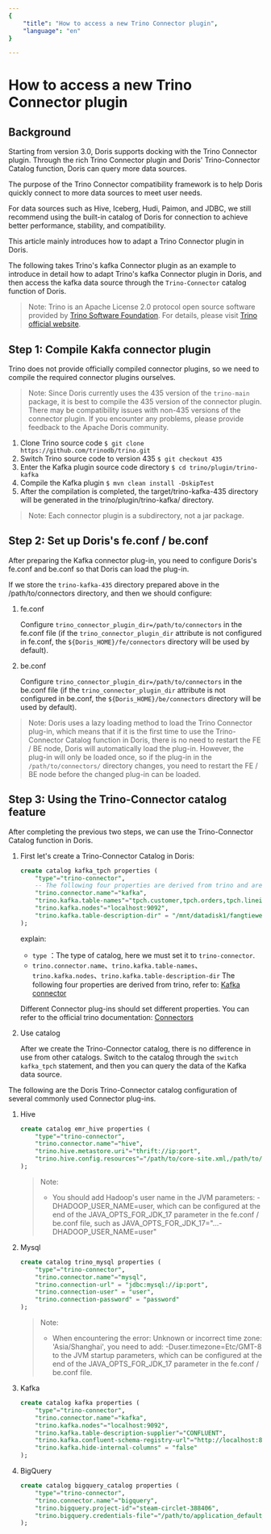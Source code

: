 ```yaml
---
{
    "title": "How to access a new Trino Connector plugin",
    "language": "en"
}

---
```


<!-- 
Licensed to the Apache Software Foundation (ASF) under one
or more contributor license agreements.  See the NOTICE file
distributed with this work for additional information
regarding copyright ownership.  The ASF licenses this file
to you under the Apache License, Version 2.0 (the
"License"); you may not use this file except in compliance
with the License.  You may obtain a copy of the License at

  http://www.apache.org/licenses/LICENSE-2.0

Unless required by applicable law or agreed to in writing,
software distributed under the License is distributed on an
"AS IS" BASIS, WITHOUT WARRANTIES OR CONDITIONS OF ANY
KIND, either express or implied.  See the License for the
specific language governing permissions and limitations
under the License.
-->

# How to access a new Trino Connector plugin

## Background

Starting from version 3.0, Doris supports docking with the Trino Connector plugin. Through the rich Trino Connector plugin and Doris' Trino-Connector Catalog function, Doris can query more data sources.

The purpose of the Trino Connector compatibility framework is to help Doris quickly connect to more data sources to meet user needs.

For data sources such as Hive, Iceberg, Hudi, Paimon, and JDBC, we still recommend using the built-in catalog of Doris  for connection to achieve better performance, stability, and compatibility.

This article mainly introduces how to adapt a Trino Connector plugin in Doris.

The following takes Trino's kafka Connector plugin as an example to introduce in detail how to adapt Trino's kafka Connector plugin in Doris, and then access the kafka data source through the `Trino-Connector` catalog function of Doris.

> Note: Trino is an Apache License 2.0 protocol open source software provided by [Trino Software Foundation](https://trino.io/foundation). For details, please visit [Trino official website](https://trino.io/docs/current/).

## Step 1: Compile Kakfa connector plugin

Trino does not provide officially compiled connector plugins, so we need to compile the required connector plugins ourselves.

> Note: Since Doris currently uses the 435 version of the `trino-main` package, it is best to compile the 435 version of the connector plugin. There may be compatibility issues with non-435 versions of the connector plugin. If you encounter any problems, please provide feedback to the Apache Doris community.

1. Clone Trino source code
`$ git clone https://github.com/trinodb/trino.git`
2. Switch Trino source code to version 435
`$ git checkout 435`
3. Enter the Kafka plugin source code directory
`$ cd trino/plugin/trino-kafka`
4. Compile the Kafka plugin
`$ mvn clean install -DskipTest`
5. After the compilation is completed, the target/trino-kafka-435 directory will be generated in the trino/plugin/trino-kafka/ directory.

> Note: Each connector plugin is a subdirectory, not a jar package.

## Step 2: Set up Doris's fe.conf / be.conf

After preparing the Kafka connector plug-in, you need to configure Doris's fe.conf and be.conf so that Doris can load the plug-in.

If we store the `trino-kafka-435` directory prepared above in the /path/to/connectors directory, and then we should configure:

1. fe.conf

    Configure `trino_connector_plugin_dir=/path/to/connectors` in the fe.conf file (if the `trino_connector_plugin_dir` attribute is not configured in fe.conf, the `${Doris_HOME}/fe/connectors` directory will be used by default).

2. be.conf

    Configure `trino_connector_plugin_dir=/path/to/connectors` in the be.conf file (if the `trino_connector_plugin_dir` attribute is not configured in be.conf, the `${Doris_HOME}/be/connectors` directory will be used by default).

> Note: Doris uses a lazy loading method to load the Trino Connector plug-in, which means that if it is the first time to use the Trino-Connector Catalog function in Doris, there is no need to restart the FE / BE node, Doris will automatically load the plug-in. However, the plug-in will only be loaded once, so if the plug-in in the `/path/to/connectors/` directory changes, you need to restart the FE / BE node before the changed plug-in can be loaded.

## Step 3: Using the Trino-Connector catalog feature

After completing the previous two steps, we can use the Trino-Connector Catalog function in Doris.

1. First let's create a Trino-Connector Catalog in Doris:

    ```sql
    create catalog kafka_tpch properties (
        "type"="trino-connector",
        -- The following four properties are derived from trino and are consistent with the properties in etc/catalog/kakfa.properties of trino. But need to add "trino." prefix
        "trino.connector.name"="kafka",
        "trino.kafka.table-names"="tpch.customer,tpch.orders,tpch.lineitem,tpch.part,tpch.partsupp,tpch.supplier,tpch.nation,tpch.region",
        "trino.kafka.nodes"="localhost:9092",
        "trino.kafka.table-description-dir" = "/mnt/datadisk1/fangtiewei"
    );
    ```

    explain:
    - `type` ：The type of catalog, here we must set it to `trino-connector`.
    - `trino.connector.name`、`trino.kafka.table-names`、`trino.kafka.nodes`、`trino.kafka.table-description-dir` The following four properties are derived from trino, refer to: [Kafka connector](https://trino.io/docs/current/connector/kafka.html#configuration)

    Different Connector plug-ins should set different properties. You can refer to the official trino documentation: [Connectors](https://trino.io/docs/current/connector.html#connector--page-root)

2. Use catalog

    After we create the Trino-Connector catalog, there is no difference in use from other catalogs. Switch to the catalog through the `switch kafka_tpch` statement, and then you can query the data of the Kafka data source.

The following are the Doris Trino-Connector catalog configuration of several commonly used Connector plug-ins.

1. Hive

    ```sql
    create catalog emr_hive properties (
        "type"="trino-connector",
        "trino.connector.name"="hive",
        "trino.hive.metastore.uri"="thrift://ip:port",
        "trino.hive.config.resources"="/path/to/core-site.xml,/path/to/hdfs-site.xml"
    );
    ```

    > Note:
    > - You should add Hadoop's user name in the JVM parameters: -DHADOOP_USER_NAME=user, which can be configured at the end of the JAVA_OPTS_FOR_JDK_17 parameter in the fe.conf / be.conf file, such as JAVA_OPTS_FOR_JDK_17="...-DHADOOP_USER_NAME=user"

2. Mysql

    ```sql
    create catalog trino_mysql properties (
        "type"="trino-connector",
        "trino.connector.name"="mysql",
        "trino.connection-url" = "jdbc:mysql://ip:port",
        "trino.connection-user" = "user",
        "trino.connection-password" = "password"
    );
    ```

    > Note:
    > - When encountering the error: Unknown or incorrect time zone: 'Asia/Shanghai', you need to add: -Duser.timezone=Etc/GMT-8 to the JVM startup parameters, which can be configured at the end of the JAVA_OPTS_FOR_JDK_17 parameter in the fe.conf / be.conf file.

3. Kafka

    ```sql
    create catalog kafka properties (
        "type"="trino-connector",
        "trino.connector.name"="kafka",
        "trino.kafka.nodes"="localhost:9092",
        "trino.kafka.table-description-supplier"="CONFLUENT",
        "trino.kafka.confluent-schema-registry-url"="http://localhost:8081",
        "trino.kafka.hide-internal-columns" = "false"
    );
    ```

4. BigQuery

    ```sql
    create catalog bigquery_catalog properties (
        "type"="trino-connector",
        "trino.connector.name"="bigquery",
        "trino.bigquery.project-id"="steam-circlet-388406",
        "trino.bigquery.credentials-file"="/path/to/application_default_credentials.json"
    );
    ```

